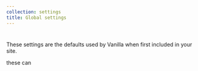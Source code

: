 ```yaml
---
collection: settings
title: Global settings
---
```


<h1></h1>

These settings are the defaults used by Vanilla when first included in your site.

these can
